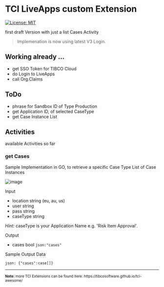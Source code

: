 # TCI LiveApps custom Extension
[![License: MIT](https://img.shields.io/badge/License-MIT-yellow.svg)](https://opensource.org/licenses/MIT)

first draft Version with just a list Cases Activity

> Implemenation is now using latest V3 Login.

## Working already ...
- get SSO Token for TIBCO Cloud
- do Login to LiveApps
- call Org.Claims

## ToDo
- phrase for Sandbox ID of Type Production
- get Application ID, of selected CaseType
- get Case Instance List

## Activities
available Activities so far

### get Cases
Sample Implementation in GO, to retrieve a specific Case Type List of Case Instances

![image](../../screenshots/nonyet.png?raw=true "TCI Screenshot")

Input
- location              string  (eu, au, us)
- user                  string
- pass                  string
- caseType              string

<i>Hint:</i> caseType is your Application Name e.g. 'Risk Item Approval'.

Output
- cases               bool   `json:"cases"`
  
Sample Output Data

``json:
{"cases":case[]}
``

<hr>
<sub><b>Note:</b> more TCI Extensions can be found here: https://tibcosoftware.github.io/tci-awesome/ </sub>
